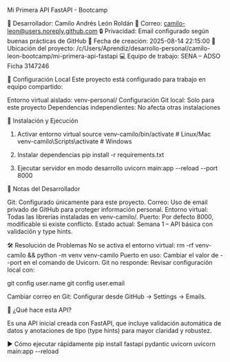 Mi Primera API FastAPI - Bootcamp

👤 Desarrollador: Camilo Andrés León Roldán 📧 Correo: camilo-leon@users.noreply.github.com 🔒 Privacidad: Email configurado según buenas prácticas de GitHub 📅 Fecha de creación: 2025-08-14 22:15:00 📂 Ubicación del proyecto: /c/Users/Aprendiz/desarrollo-personal/camilo-leon-bootcamp/mi-primera-api-fastapi 💻 Equipo de trabajo: SENA – ADSO Ficha 3147246

🔧 Configuración Local Este proyecto está configurado para trabajo en equipo compartido:

Entorno virtual aislado: venv-personal/ Configuración Git local: Solo para este proyecto Dependencias independientes: No afecta otras instalaciones

🚀 Instalación y Ejecución

1. Activar entorno virtual
source venv-camilo/bin/activate # Linux/Mac venv-camilo\Scripts\activate # Windows

2. Instalar dependencias
pip install -r requirements.txt

3. Ejecutar servidor en modo desarrollo
uvicorn main:app --reload --port 8000

📝 Notas del Desarrollador

Git: Configurado únicamente para este proyecto. Correo: Uso de email privado de GitHub para proteger información personal. Entorno virtual: Todas las librerías instaladas en venv-camilo/. Puerto: Por defecto 8000, modificable si existe conflicto. Estado actual: Semana 1 – API básica con validación y type hints.

🛠️ Resolución de Problemas No se activa el entorno virtual: rm -rf venv-camilo && python -m venv venv-camilo Puerto en uso: Cambiar el valor de --port en el comando de Uvicorn. Git no responde: Revisar configuración local con:

git config user.name git config user.email

Cambiar correo en Git: Configurar desde GitHub → Settings → Emails.

📌 ¿Qué hace esta API?

Es una API inicial creada con FastAPI, que incluye validación automática de datos y anotaciones de tipo (type hints) para mayor claridad y robustez.



▶️ Cómo ejecutar rápidamente pip install fastapi pydantic uvicorn uvicorn main:app --reload
   
